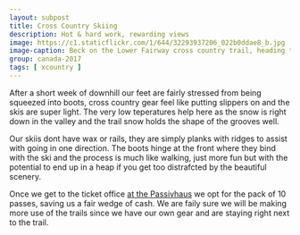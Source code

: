 ```yaml
---
layout: subpost
title: Cross Country Skiing
description: Hot & hard work, rewarding views
image: https://c1.staticflickr.com/1/644/32293937206_022b0ddae8_b.jpg
image-caption: Beck on the Lower Fairway cross country trail, heading toward the village
group: canada-2017
tags: [ xcountry ]
---
```


After a short week of downhill our feet are fairly stressed from being squeezed into boots, cross country gear feel like putting slippers on and the skis are super light.
The very low teperatures help here as the snow is right down in the valley and the trail snow holds the shape of the grooves well.

Our skiis dont have wax or rails, they are simply planks with ridges to assist with going in one direction. The boots hinge at the front where they bind with the ski and the process is much like walking, just more fun but with the potential to end up in a heap if you get too distrafcted by the beautiful scenery.

Once we get to the ticket office [at the Passivhaus](http://www.crosscountryconnection.ca/lost-lake/passivhaus/) we opt for the pack of 10 passes, saving us a fair wedge of cash. We are faily sure we will be making more use of the trails since we have our own gear and are staying right next to the trail.


